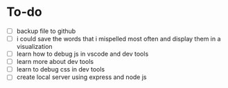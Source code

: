 # To-do

- [ ] backup file to github
- [ ] i could save the words that i mispelled most often and display them in a visualization
- [ ] learn how to debug js in vscode and dev tools
- [ ] learn more about dev tools
- [ ] learn to debug css in dev tools
- [ ] create local server using express and node js
